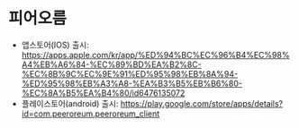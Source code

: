 # 피어오름

- 앱스토어(IOS) 출시: https://apps.apple.com/kr/app/%ED%94%BC%EC%96%B4%EC%98%A4%EB%A6%84-%EC%89%BD%EA%B2%8C-%EC%8B%9C%EC%9E%91%ED%95%98%EB%8A%94-%ED%95%98%EB%A3%A8-%EA%B3%B5%EB%B6%80-%EC%8A%B5%EA%B4%80/id6476135072
- 플레이스토어(android) 출시: https://play.google.com/store/apps/details?id=com.peeroreum.peeroreum_client
